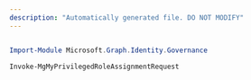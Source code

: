 ```yaml
---
description: "Automatically generated file. DO NOT MODIFY"
---
```


```powershell

Import-Module Microsoft.Graph.Identity.Governance

Invoke-MgMyPrivilegedRoleAssignmentRequest

```